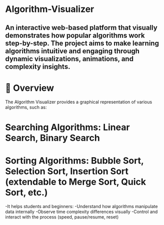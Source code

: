 # Algorithm-Visualizer
An interactive web-based platform that visually demonstrates how popular algorithms work step-by-step.
The project aims to make learning algorithms intuitive and engaging through dynamic visualizations, animations, and complexity insights.
---
# 🚀 Overview
The Algorithm Visualizer provides a graphical representation of various algorithms, such as:
# Searching Algorithms: Linear Search, Binary Search
# Sorting Algorithms: Bubble Sort, Selection Sort, Insertion Sort (extendable to Merge Sort, Quick Sort, etc.)
 -It helps students and beginners:
 -Understand how algorithms manipulate data internally
 -Observe time complexity differences visually
 -Control and interact with the process (speed, pause/resume, reset)
